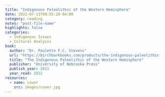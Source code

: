 ```yaml
---
title: "Indigenous Paleolithic of the Western Hemisphere"
date: 2022-07-11T09:55:28-04:00
category: reading
notes: "post-file-name"
highlights: false
categories:
  - Indigenous Issues
  - Cultural Analysis
book:
  author: "Dr. Paulette F.C. Stevens"
  url: "https://birchbarkbooks.com/products/the-indigenous-paleolithic-of-the-western-hemisphere"
  title: "The Indigenous Paleolithic of the Western Hemisphere"
  publisher: "University of Nebraska Press"
  publish_year: 2021
  year_read: 2022
resources:
  - name: cover
    src: images/cover.jpg
---
```


